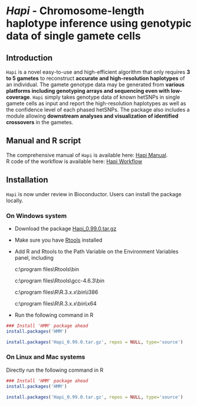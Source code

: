 # *Hapi* - Chromosome-length haplotype inference using genotypic data of single gamete cells

## Introduction

`Hapi` is a novel easy-to-use and high-efficient algorithm that only requires **3 to 5 gametes** to reconstruct **accurate and high-resolution haplotypes** of an individual. The gamete genotype data may be generated from **various platforms including genotyping arrays and sequencing even with low-coverage**. `Hapi` simply takes genotype data of known hetSNPs in single gamete cells as input and report the high-resolution haplotypes as well as the confidence level of each phased hetSNPs. The package also includes a module allowing **downstream analyses and visualization of identified crossovers** in the gametes. 


## Manual and R script
The comprehensive manual of `Hapi` is available here: [Hapi Manual](http://htmlpreview.github.io/?https://github.com/Jialab-UCR/Jialab-UCR.github.io/blob/master/Hapi_manual.html).  
R code of the workflow is available here: [Hapi Workflow](https://github.com/Jialab-UCR/Jialab-UCR.github.io/blob/master/Hapi_workflow.R)


## Installation
`Hapi` is now under review in Bioconductor. Users can install the package locally.

### On Windows system
* Download the package [Hapi_0.99.0.tar.gz](https://github.com/Jialab-UCR/Jialab-UCR.github.io/blob/master/Hapi_0.99.0.tar.gz)
* Make sure you have [Rtools](https://cran.r-project.org/bin/windows/Rtools/) installed
* Add R and Rtools to the Path Variable on the Environment Variables panel, including

    c:\program files\Rtools\bin

    c:\program files\Rtools\gcc-4.6.3\bin

    c:\program files\R\R.3.x.x\bin\i386

    c:\program files\R\R.3.x.x\bin\x64 

* Run the following command in R
```R
### Install 'HMM' package ahead
install.packages('HMM')

install.packages('Hapi_0.99.0.tar.gz', repos = NULL, type='source')
```

### On Linux and Mac systems
Directly run the following command in R
```R
### Install 'HMM' package ahead
install.packages('HMM')

install.packages('Hapi_0.99.0.tar.gz', repos = NULL, type='source')
```


